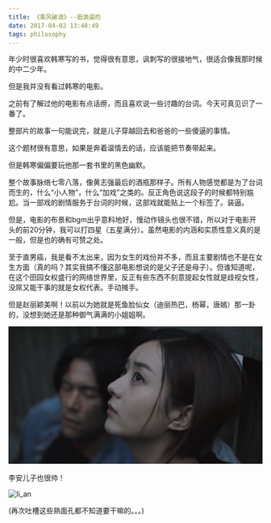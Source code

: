 ```yaml
---
title: 《乘风破浪》--挺装逼的
date: 2017-04-02 13:48:49
tags: philosophy
---
```


年少时很喜欢韩寒写的书，觉得很有意思，讽刺写的很接地气，很适合像我那时候的中二少年。

但是我并没有看过韩寒的电影。

之前有了解过他的电影有点话痨，而且喜欢说一些讨趣的台词。今天可真见识了一番了。

整部片的故事一句能说完，就是儿子穿越回去和爸爸的一些傻逼的事情。

这个题材很有意思，如果是奔着温情去的话，应该能把节奏带起来。

但是韩寒偏偏要玩他那一套书里的黑色幽默。

整个故事脉络七零八落，像黄志强最后的酒瓶那样子。所有人物感觉都是为了台词而生的，什么“小人物”，什么“加戏”之类的。反正角色说这段子的时候都特别尴尬。当一部戏的剧情服务于台词的时候，这部戏就能贴上一个标签了。装逼。

但是，电影的布景和bgm出乎意料地好，慢动作镜头也很不错，所以对于电影开头的前20分钟，我可以打四星（五星满分）。虽然电影的内涵和实质性意义真的是一般，但是也的确有可赞之处。

至于直男癌，我是看不太出来，因为女生的戏份并不多，而且主要剧情也不是在女生方面（真的吗？其实我搞不懂这部电影想说的是父子还是母子）。但谁知道呢，在这个田园女权盛行的网络世界里，反正有些东西不刻意提起女性就是歧视女性，没屌又能干事的就是女权代表。手动摊手。

但是赵丽颖美啊！以前以为她就是死鱼脸仙女（迪丽热巴，杨幂，唐嫣）那一卦的，没想到她还是那种御气满满的小姐姐啊。

![li_ying](/images/duckweed/liying.png)

李安儿子也很帅！

![li_an](/images/duckweed/lian.png)

(再次吐槽这些熟面孔都不知道要干嘛的。。。)
